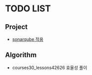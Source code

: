 # TODO LIST

## Project
- [sonarqube 적용][sonar]

## Algorithm
- courses30_lessons42626 효율성 풀이


[sonar]: https://shinsunyoung.tistory.com/64